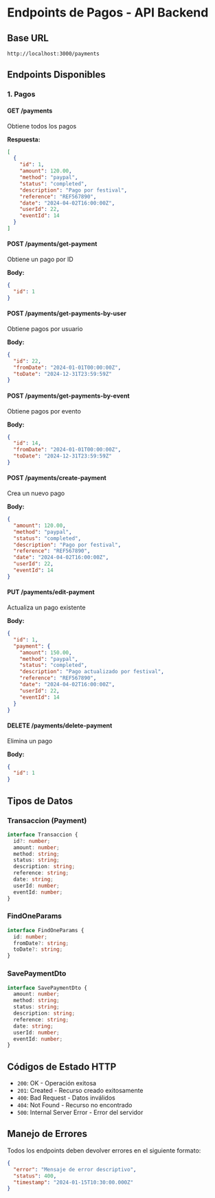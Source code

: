 # Endpoints de Pagos - API Backend

## Base URL
```
http://localhost:3000/payments
```

## Endpoints Disponibles

### 1. Pagos

#### GET /payments
Obtiene todos los pagos

**Respuesta:**
```json
[
  {
    "id": 1,
    "amount": 120.00,
    "method": "paypal",
    "status": "completed",
    "description": "Pago por festival",
    "reference": "REF567890",
    "date": "2024-04-02T16:00:00Z",
    "userId": 22,
    "eventId": 14
  }
]
```

#### POST /payments/get-payment
Obtiene un pago por ID

**Body:**
```json
{
  "id": 1
}
```

#### POST /payments/get-payments-by-user
Obtiene pagos por usuario

**Body:**
```json
{
  "id": 22,
  "fromDate": "2024-01-01T00:00:00Z",
  "toDate": "2024-12-31T23:59:59Z"
}
```

#### POST /payments/get-payments-by-event
Obtiene pagos por evento

**Body:**
```json
{
  "id": 14,
  "fromDate": "2024-01-01T00:00:00Z",
  "toDate": "2024-12-31T23:59:59Z"
}
```

#### POST /payments/create-payment
Crea un nuevo pago

**Body:**
```json
{
  "amount": 120.00,
  "method": "paypal",
  "status": "completed",
  "description": "Pago por festival",
  "reference": "REF567890",
  "date": "2024-04-02T16:00:00Z",
  "userId": 22,
  "eventId": 14
}
```

#### PUT /payments/edit-payment
Actualiza un pago existente

**Body:**
```json
{
  "id": 1,
  "payment": {
    "amount": 150.00,
    "method": "paypal",
    "status": "completed",
    "description": "Pago actualizado por festival",
    "reference": "REF567890",
    "date": "2024-04-02T16:00:00Z",
    "userId": 22,
    "eventId": 14
  }
}
```

#### DELETE /payments/delete-payment
Elimina un pago

**Body:**
```json
{
  "id": 1
}
```

## Tipos de Datos

### Transaccion (Payment)
```typescript
interface Transaccion {
  id?: number;
  amount: number;
  method: string;
  status: string;
  description: string;
  reference: string;
  date: string;
  userId: number;
  eventId: number;
}
```

### FindOneParams
```typescript
interface FindOneParams {
  id: number;
  fromDate?: string;
  toDate?: string;
}
```

### SavePaymentDto
```typescript
interface SavePaymentDto {
  amount: number;
  method: string;
  status: string;
  description: string;
  reference: string;
  date: string;
  userId: number;
  eventId: number;
}
```

## Códigos de Estado HTTP

- `200`: OK - Operación exitosa
- `201`: Created - Recurso creado exitosamente
- `400`: Bad Request - Datos inválidos
- `404`: Not Found - Recurso no encontrado
- `500`: Internal Server Error - Error del servidor

## Manejo de Errores

Todos los endpoints deben devolver errores en el siguiente formato:

```json
{
  "error": "Mensaje de error descriptivo",
  "status": 400,
  "timestamp": "2024-01-15T10:30:00.000Z"
}
```
